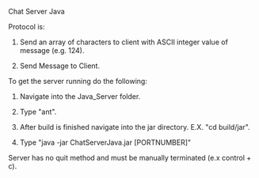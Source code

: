Chat Server Java

Protocol is:

1) Send an array of characters to client with ASCII integer value of message (e.g. 124).

2) Send Message to Client.

To get the server running do the following:

1) Navigate into the Java_Server folder.

2) Type "ant".

3) After build is finished navigate into the jar directory. E.X. "cd build/jar".

4) Type "java -jar ChatServerJava.jar [PORTNUMBER]"


Server has no quit method and must be manually terminated (e.x control + c).
